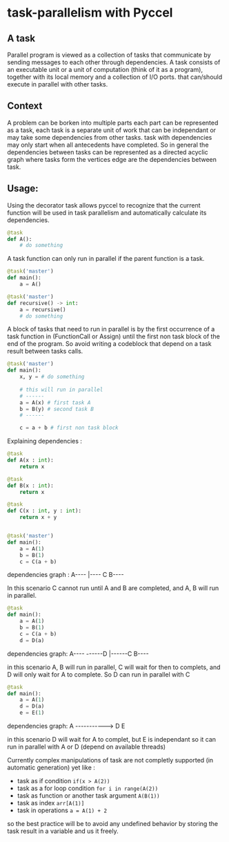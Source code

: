 # task-parallelism with Pyccel

## A task

Parallel program is viewed as a collection of tasks that communicate by sending
messages to each other through dependencies.
A task consists of an executable unit or a unit of computation (think of it as a program),
together with its local memory and a collection of I/O ports. that can/should execute in
parallel with other tasks.

## Context

A problem can be borken into multiple parts each part can be represented as a task, each
task is a separate unit of work that can be independant or may take some dependencies from other
tasks. task with dependencies may only start when all antecedents have completed. 
So in general the dependencies between tasks can be represented as a directed acyclic graph
where tasks form the vertices edge are the dependencies between task.

## Usage:
Using the decorator task allows pyccel to recognize that the current function will
be used in task parallelism and automatically calculate its dependencies.

```Python
@task
def A():
    # do something
```

A task function can only run in parallel if the parent function is a task.
```Python
@task('master')
def main():
    a = A()
```

```Python
@task('master')
def recursive() -> int:
    a = recursive()
    # do something
```


A block of tasks that need to run in parallel is by the first occurrence of a task 
function in (FunctionCall or Assign) until the first non task block of the end of the program.
So avoid writing a codeblock that depend on a task result between tasks calls.

```Python
@task('master')
def main():
    x, y = # do something
    
    # this will run in parallel
    # ------
    a = A(x) # first task A
    b = B(y) # second task B
    # ------

    c = a + b # first non task block

```
Explaining dependencies :

```Python
@task
def A(x : int):
    return x

@task
def B(x : int):
    return x

@task
def C(x : int, y : int):
    return x + y


@task('master')
def main():
    a = A(1)
    b = B(1)
    c = C(a + b)
```
dependencies graph :
A----
     |---- C
B----

In this scenario C cannot run until A and B are completed, and A, B will run in parallel.

```Python
@task
def main():
    a = A(1)
    b = B(1)
    c = C(a + b)
    d = D(a)
```

dependencies graph:
A---- ------D
     |------C
B----

in this scenario A, B will run in parallel, C will wait for then to complets, and D will only wait for A to complete.
So D can run in parallel with C

```Python
@task
def main():
    a = A(1)
    d = D(a)
    e = E(1)
```

dependencies graph:
A -----------> D
E


in this scenario D will wait for A to complet, but E is independant so it can run in parallel with A or D (depend on available threads)


Currently complex manipulations of task are not completly supported (in automatic generation) yet like :
- task as if condition                       ```if(x > A(2))```
- task as a for loop condition               ```for i in range(A(2))```
- task as function or another task argument  ```A(B(1))```
- task as index                              ```arr[A(1)]```
- task in operations                         ```a = A(1) + 2```

so the best practice will be to avoid any undefined behavior by storing the task result in a variable and us it freely.
